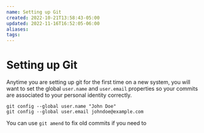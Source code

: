```yaml
---
name: Setting up Git
created: 2022-10-21T13:58:43-05:00
updated: 2022-11-16T16:52:05-06:00
aliases: 
tags: 
---
```


# Setting up Git

Anytime you are setting up git for the first time on a new system, you will want to set the global `user.name` and `user.email` properties so your commits are associated to your personal identity correctly.

```console
git config --global user.name "John Doe"
git config --global user.email johndoe@example.com
```

You can use `git amend` to fix old commits if you need to 